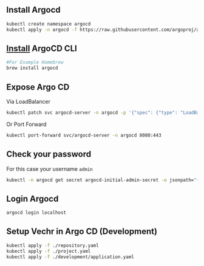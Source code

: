 ## Install Argocd
```bash
kubectl create namespace argocd
kubectl apply -n argocd -f https://raw.githubusercontent.com/argoproj/argo-cd/stable/manifests/install.yaml
```

## [Install](https://argo-cd.readthedocs.io/en/stable/cli_installation/) ArgoCD CLI
```bash
#For Example Homebrew
brew install argocd
```

## Expose Argo CD
Via LoadBalancer
```bash
kubectl patch svc argocd-server -n argocd -p '{"spec": {"type": "LoadBalancer"}}'
```
Or Port Forward
```bash
kubectl port-forward svc/argocd-server -n argocd 8080:443
```

## Check your password
For this case your username `admin`
```bash
kubectl -n argocd get secret argocd-initial-admin-secret -o jsonpath="{.data.password}" | base64 -d; echo
```

## Login Argocd
```bash
argocd login localhost
```

## Setup Vechr in Argo CD (Development)
```bash
kubectl apply -f ./repository.yaml
kubectl apply -f ./project.yaml
kubectl apply -f ./development/application.yaml
```

